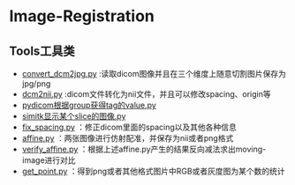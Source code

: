 # Image-Registration

## Tools工具类

- [convert_dcm2jpg.py](https://github.com/WangRongsheng/Image-Registration/blob/main/tools/convert_dcm2jpg.py) :读取dicom图像并且在三个维度上随意切割图片保存为jpg/png
- [dcm2nii.py](https://github.com/WangRongsheng/Image-Registration/blob/main/tools/dcm2nii.py) :dicom文件转化为nii文件，并且可以修改spacing、origin等
- [pydicom根据group获得tag的value.py](https://github.com/WangRongsheng/Image-Registration/blob/main/tools/pydicom%E6%A0%B9%E6%8D%AEgroup%E8%8E%B7%E5%BE%97tag%E7%9A%84value.py)
- [simitk显示某个slice的图像.py](https://github.com/WangRongsheng/Image-Registration/blob/main/tools/simitk%E6%98%BE%E7%A4%BA%E6%9F%90%E4%B8%AAslice%E7%9A%84%E5%9B%BE%E5%83%8F.py)
- [fix_spacing.py](https://github.com/WangRongsheng/Image-Registration/blob/main/tools/fix_spacing.py) ：修正dicom里面的spacing以及其他各种信息
- [affine.py](https://github.com/WangRongsheng/Image-Registration/blob/main/tools/affine.py) ：两张图像进行仿射配准，并保存为nii或者png格式
- [verify_affine.py](https://github.com/WangRongsheng/Image-Registration/blob/main/tools/verify_affine.py) ：根据上述affine.py产生的结果反向减法求出moving-image进行对比
- [get_point.py](https://github.com/WangRongsheng/Image-Registration/blob/main/tools/get_point.py) ：得到png或者其他格式图片中RGB或者灰度图为某个数的统计
